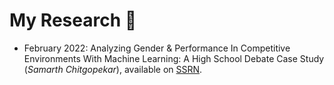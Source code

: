 # My Research 🧪

- February 2022: Analyzing Gender & Performance In Competitive Environments
With Machine Learning: A High School Debate Case Study (*Samarth Chitgopekar*), available on [SSRN](https://papers.ssrn.com/sol3/papers.cfm?abstract_id=4043155).